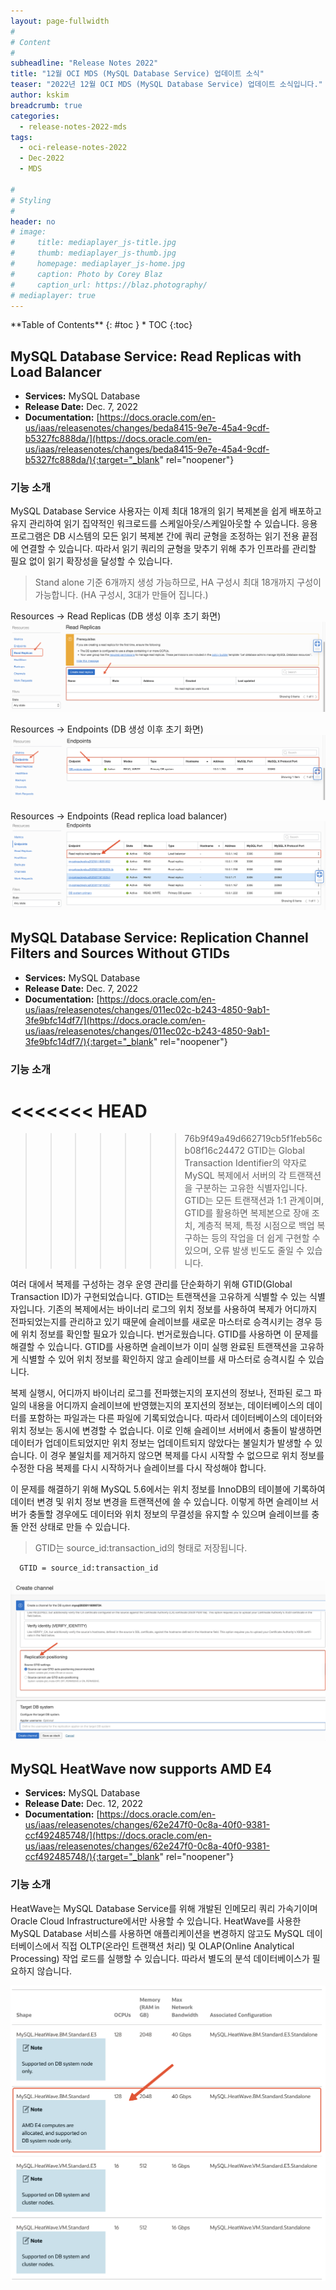 ```yaml
---
layout: page-fullwidth
#
# Content
#
subheadline: "Release Notes 2022"
title: "12월 OCI MDS (MySQL Database Service) 업데이트 소식"
teaser: "2022년 12월 OCI MDS (MySQL Database Service) 업데이트 소식입니다."
author: kskim
breadcrumb: true
categories:
  - release-notes-2022-mds
tags:
  - oci-release-notes-2022
  - Dec-2022
  - MDS

#
# Styling
#
header: no
# image:
#     title: mediaplayer_js-title.jpg
#     thumb: mediaplayer_js-thumb.jpg
#     homepage: mediaplayer_js-home.jpg
#     caption: Photo by Corey Blaz
#     caption_url: https://blaz.photography/
# mediaplayer: true
---
```


<div class="panel radius" markdown="1">
**Table of Contents**
{: #toc }
*  TOC
{:toc}
</div>

## MySQL Database Service: Read Replicas with Load Balancer
* **Services:** MySQL Database
* **Release Date:** Dec. 7, 2022
* **Documentation:** [https://docs.oracle.com/en-us/iaas/releasenotes/changes/beda8415-9e7e-45a4-9cdf-b5327fc888da/](https://docs.oracle.com/en-us/iaas/releasenotes/changes/beda8415-9e7e-45a4-9cdf-b5327fc888da/){:target="_blank" rel="noopener"}

### 기능 소개
MySQL Database Service 사용자는 이제 최대 18개의 읽기 복제본을 쉽게 배포하고 유지 관리하여 읽기 집약적인 워크로드를 스케일아웃/스케일아웃할 수 있습니다. 응용프로그램은 DB 시스템의 모든 읽기 복제본 간에 쿼리 균형을 조정하는 읽기 전용 끝점에 연결할 수 있습니다. 따라서 읽기 쿼리의 균형을 맞추기 위해 추가 인프라를 관리할 필요 없이 읽기 확장성을 달성할 수 있습니다. 

> Stand alone 기준 6개까지 생성 가능하므로, HA 구성시 최대 18개까지 구성이 가능합니다. (HA 구성시, 3대가 만들어 집니다.)



Resources -> Read Replicas (DB 생성 이후 초기 화면)
![](/assets/img/dataplatform/2022/release-note/mds/12/SCR-20230118-jlo.png)

Resources -> Endpoints (DB 생성 이후 초기 화면)
![](/assets/img/dataplatform/2022/release-note/mds/12/SCR-20230118-jkf.png)

Resources -> Endpoints (Read replica load balancer)
![](/assets/img/dataplatform/2022/release-note/mds/12/SCR-20230118-jrj.png)





## MySQL Database Service: Replication Channel Filters and Sources Without GTIDs
* **Services:** MySQL Database
* **Release Date:** Dec. 7, 2022
* **Documentation:** [https://docs.oracle.com/en-us/iaas/releasenotes/changes/011ec02c-b243-4850-9ab1-3fe9bfc14df7/](https://docs.oracle.com/en-us/iaas/releasenotes/changes/011ec02c-b243-4850-9ab1-3fe9bfc14df7/){:target="_blank" rel="noopener"}

### 기능 소개

<<<<<<< HEAD
=======

>>>>>>> 76b9f49a49d662719cb5f1feb56cb08f16c24472
GTID는 Global Transaction Identifier의 약자로 MySQL 복제에서 서버의 각 트랜잭션을 구분하는 고유한 식별자입니다. GTID는 모든 트랜잭션과 1:1 관계이며, GTID를 활용하면 복제본으로 장애 조치, 계층적 복제, 특정 시점으로 백업 복구하는 등의 작업을 더 쉽게 구현할 수 있으며, 오류 발생 빈도도 줄일 수 있습니다.

여러 대에서 복제를 구성하는 경우 운영 관리를 단순화하기 위해 GTID(Global Transaction ID)가 구현되었습니다. GTID는 트랜잭션을 고유하게 식별할 수 있는 식별자입니다. 기존의 복제에서는 바이너리 로그의 위치 정보를 사용하여 복제가 어디까지 전파되었는지를 관리하고 있기 때문에 슬레이브를 새로운 마스터로 승격시키는 경우 등에 위치 정보를 확인할 필요가 있습니다. 번거로웠습니다. GTID를 사용하면 이 문제를 해결할 수 있습니다. GTID를 사용하면 슬레이브가 이미 실행 완료된 트랜잭션을 고유하게 식별할 수 있어 위치 정보를 확인하지 않고 슬레이브를 새 마스터로 승격시킬 수 있습니다.

복제 실행시, 어디까지 바이너리 로그를 전파했는지의 포지션의 정보나, 전파된 로그 파일의 내용을 어디까지 슬레이브에 반영했는지의 포지션의 정보는, 데이터베이스의 데이터를 포함하는 파일과는 다른 파일에 기록되었습니다. 따라서 데이터베이스의 데이터와 위치 정보는 동시에 변경할 수 없습니다.
이로 인해 슬레이브 서버에서 충돌이 발생하면 데이터가 업데이트되었지만 위치 정보는 업데이트되지 않았다는 불일치가 발생할 수 있습니다. 이 경우 불일치를 제거하지 않으면 복제를 다시 시작할 수 없으므로 위치 정보를 수정한 다음 복제를 다시 시작하거나 슬레이브를 다시 작성해야 합니다.

이 문제를 해결하기 위해 MySQL 5.6에서는 위치 정보를 InnoDB의 테이블에 기록하여 데이터 변경 및 위치 정보 변경을 트랜잭션에 쓸 수 있습니다. 이렇게 하면 슬레이브 서버가 충돌할 경우에도 데이터와 위치 정보의 무결성을 유지할 수 있으며 슬레이브를 충돌 안전 상태로 만들 수 있습니다.


>GTID는 source_id:transaction_id의 형태로 저장됩니다.

```shell
  GTID = source_id:transaction_id
```


![](/assets/img/dataplatform/2022/release-note/mds/12/SCR-20230118-day.png)



## MySQL HeatWave now supports AMD E4
* **Services:** MySQL Database
* **Release Date:** Dec. 12, 2022
* **Documentation:** [https://docs.oracle.com/en-us/iaas/releasenotes/changes/62e247f0-0c8a-40f0-9381-ccf492485748/](https://docs.oracle.com/en-us/iaas/releasenotes/changes/62e247f0-0c8a-40f0-9381-ccf492485748/){:target="_blank" rel="noopener"}

### 기능 소개
HeatWave는 MySQL Database Service를 위해 개발된 인메모리 쿼리 가속기이며 Oracle Cloud Infrastructure에서만 사용할 수 있습니다. HeatWave를 사용한 MySQL Database 서비스를 사용하면 애플리케이션을 변경하지 않고도 MySQL 데이터베이스에서 직접 OLTP(온라인 트랜잭션 처리) 및 OLAP(Online Analytical Processing) 작업 로드를 실행할 수 있습니다. 따라서 별도의 분석 데이터베이스가 필요하지 않습니다.

![](/assets/img/dataplatform/2022/release-note/mds/12/SCR-20230116-jyq.png)